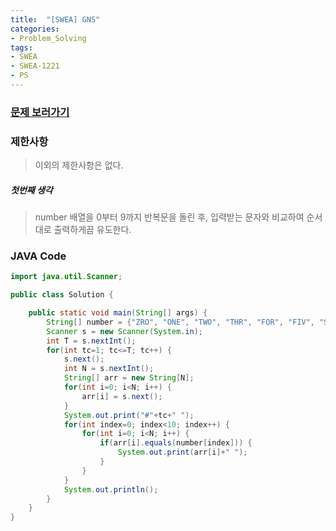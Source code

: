 ```yaml
---
title:  "[SWEA] GNS"
categories:
- Problem_Solving
tags:
- SWEA
- SWEA-1221
- PS
---
```

### [문제 보러가기]( https://swexpertacademy.com/main/code/problem/problemDetail.do?contestProbId=AV14jJh6ACYCFAYD&categoryId=AV14jJh6ACYCFAYD&categoryType=CODE )



### 제한사항

> 이외의 제한사항은 없다.

##### 첫번째 생각

> number 배열을 0부터 9까지 반복문을 돌린 후, 입력받는 문자와 비교하여 순서대로 출력하게끔 유도한다.



### JAVA Code

```java
import java.util.Scanner;

public class Solution {

	public static void main(String[] args) {
		String[] number = {"ZRO", "ONE", "TWO", "THR", "FOR", "FIV", "SIX", "SVN", "EGT", "NIN"};
		Scanner s = new Scanner(System.in);
		int T = s.nextInt();
		for(int tc=1; tc<=T; tc++) {
			s.next();
			int N = s.nextInt();
			String[] arr = new String[N];
			for(int i=0; i<N; i++) {
				arr[i] = s.next();
			}
			System.out.print("#"+tc+" ");
			for(int index=0; index<10; index++) {
				for(int i=0; i<N; i++) {
					if(arr[i].equals(number[index])) {
						System.out.print(arr[i]+" ");
					}
				}
			}
			System.out.println();
		}
	}
}
```

